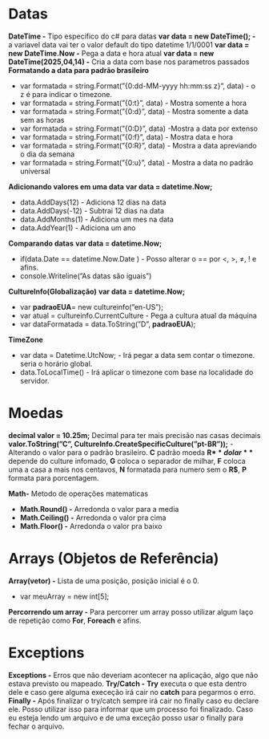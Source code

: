 # Datas
**DateTime -** Tipo especifico do c# para datas
**var data = new DateTime(); -** a variavel data vai ter o valor default do tipo datetime 1/1/0001
**var data = new DateTime.Now -** Pega a data e hora atual
**var data = new DateTime(2025,04,14) -** Cria a data com base nos parametros passados
**Formatando a data para padrão brasileiro**
- var formatada = string.Format(”{0:dd-MM-yyyy hh:mm:ss z}”, data) - o z é para indicar o timezone.
- var formatada = string.Format(”{0:t}”, data) - Mostra somente a hora
- var formatada = string.Format(”{0:d}”, data) - Mostra somente a data sem as horas
- var formatada = string.Format(”{0:D}”, data) -Mostra a data por extenso
- var formatada = string.Format(”{0:f}”, data) - Mostra data e hora
- var formatada = string.Format(”{0:R}”, data) - Mostra a data apreviando o dia da semana
- var formatada = string.Format(”{0:u}”, data) - Mostra a data no padrão universal

**Adicionando valores em uma data**
**var data = datetime.Now;**
- data.AddDays(12) - Adiciona 12 dias na data
- data.AddDays(-12) - Subtrai 12 dias na data
- data.AddMonths(1) - Adiciona um mes na data
- data.AddYear(1) - Adiciona um ano

**Comparando datas**
**var data = datetime.Now;**
- if(data.Date == datetime.Now.Date )  - Posso alterar o == por <, >, ≠, ! e afins.
- console.Writeline(”As datas são iguais”)

**CultureInfo(Globalização)**
**var data = datetime.Now;**
- var **padraoEUA**= new cultureinfo(”en-US”);
- var atual = cultureinfo.CurrentCulture - Pega a cultura atual da máquina
- var dataFormatada = data.ToString(”D”, **padraoEUA**);

**TimeZone**
- var data = Datetime.UtcNow; - Irá pegar a data sem contar o timezone. seria o horário global.
- data.ToLocalTime() - Irá aplicar o timezone com base na localidade do servidor.

# Moedas
**decimal valor = 10.25m;** Decimal para ter mais precisão nas casas decimais
**valor.ToString(”C”, CultureInfo.CreateSpecificCulture(”pt-BR”));** - Alterando o valor para o padrão brasileiro. **C** padrão moeda **R$** dolar **$** depende do culture infomado, **G** coloca o separador de milhar, **F** coloca uma a casa a mais nos centavos, **N** formatada para numero sem o **R$**, **P** formata para porcentagem.

**Math-** Metodo de operações matematicas
- **Math.Round() -** Arredonda o valor para a media
- **Math.Ceiling() -** Arredonda o valor pra cima
- **Math.Floor() -** Arredonda o valor pra baixo

# Arrays (Objetos de Referência)
**Array(vetor) -** Lista de uma posição, posição inicial é o 0.
- var meuArray = new int[5];

**Percorrendo um array -** Para percorrer um array posso utilizar algum laço de repetição como **For**, **Foreach** e afins.

# Exceptions
**Exceptions -** Erros que não deveriam acontecer na aplicação, algo que não estava previsto ou mapeado.
**Try/Catch -** **Try** executa o que esta dentro dele e caso gere alguma execeção irá cair no **catch** para pegarmos o erro.
**Finally -** Após finalizar o try/catch sempre irá cair no finally caso eu declare ele. Posso utilizar isso para informar que um processo foi finalizado. Caso eu esteja lendo um arquivo e de uma exceção posso usar o finally para fechar o arquivo.